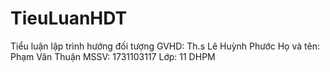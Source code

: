 # TieuLuanHDT
Tiểu luận lập trình hướng đối tượng
GVHD: Th.s Lê Huỳnh Phước
Họ và tên: Phạm Văn Thuận
MSSV: 1731103117
Lớp: 11 DHPM
 
 
